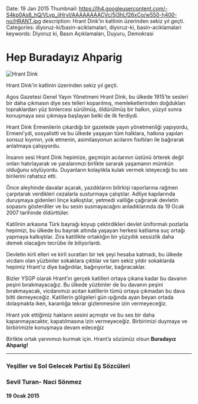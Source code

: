 Date: 19 Jan 2015
Thumbnail: https://lh4.googleusercontent.com/-S4kp0As8_hQ/VLvp_iiHrvI/AAAAAAAACVc/5j3hLf26xCo/w550-h400-no/HRANT.jpg
description: Hrant Dink’in katlinin üzerinden sekiz yıl geçti.
Categories: diyoruz-ki/basin-aciklamalari, diyoruz-ki, basin-aciklamalari
keywords: Diyoruz ki, Basın Açıklamaları, Duyuru, Demokrasi

# Hep Buradayız Ahparig

![Hrant Dink](https://lh4.googleusercontent.com/-S4kp0As8_hQ/VLvp_iiHrvI/AAAAAAAACVc/5j3hLf26xCo/w550-h400-no/HRANT.jpg)

Hrant Dink’in katlinin üzerinden sekiz yıl geçti.

Agos Gazetesi Genel Yayın Yönetmeni Hrant Dink, bu ülkede 1915’te sesleri bir daha çıkmasın diye ses telleri koparılmış, memleketlerinden doğdukları topraklardan yüz binlercesi sürülmüş, öldürülmüş bir halkın, yüzyıl sonra konuşmaya sesi çıkmaya başlayan belki de ilk ferdiydi.

Hrant Dink Ermenilerin çıkardığı bir gazetede yayın yönetmenliği yapıyordu, Ermeni’ydi, sosyalistti ve bu ülkede yaşayan tüm halklara, halkına yapılan sonsuz kıyımın, yok etmenin, asimilasyonun acılarını fısıltıları ile bağırarak anlatmaya çalışıyordu.

İnsanın sesi Hrant Dink hepimize, geçmişin acılarının üstünü örterek değil onları hatırlayarak ve yaralarımızı birlikte sararak yaşamanın mümkün olduğunu söylüyordu. Duyanların kolaylıkla kulak vermek isteyeceği bu ses birilerini rahatsız etti.

Önce aleyhinde davalar açarak, yazdıklarını bilirkişi raporlarına rağmen çarpıtarak verdikleri cezalarla susturmaya çalıştılar. Adliye kapılarında duruşmaya gidenleri linçe kalkıştılar, yetmedi valiliğe çağırarak devletin sopasını gösterdiler ve bu sesin susmayacağını anladıklarında da 19 Ocak 2007 tarihinde öldürttüler.

Katilinin arkasına Türk bayrağı koyup çektirdikleri devlet üniformalı pozlarla hepimizi, bu ülkede bu bayrak altında yaşayan herkesi katliama suç ortağı yapmaya kalkıştılar. Zira katillikte ortaklığın bir yüzyıllık sessizlik daha demek olacağını tecrübe ile biliyorlardı.

Devletin kirli elleri ve kirli suratları bir tek şeyi hesaba katmadı, bu ülkede vicdanı olan yüzbinler sokaklara çıktılar ve tam sekiz yıldır sokaklarda hepimiz Hrant’ız diye bağırdılar, bağırıyorlar, bağıracaklar.

Bizler YSGP olarak Hrant’ın gerçek katilleri ortaya çıkana kadar bu davanın peşini bırakmayacağız. Bu ülkede yüzbinler de bu davanın peşini bırakmayacak, vicdanımızı acıtan katillerin tümü ortaya çıkmadan bu dava bitti demeyeceğiz. Katillerin gölgeleri gün ışığında ayan beyan ortada dolaşmakta iken, karanlığa tekrar gizlenmesine izin vermeyeceğiz.

Hrant yok ettiğimiz hakların sesini açmıştır ve bu ses bir daha kapanmayacaktır, kapatılmasına izin vermeyeceğiz. Birbirimizi duymaya ve birbirimizle konuşmaya devam edeceğiz

Birlikte ortak yarınımızı kurmak için.
Hrant’a sözümüz olsun
**Buradayız Ahparig!**


---
 
### Yeşiller ve Sol Gelecek Partisi Eş Sözcüleri
### Sevil Turan- Naci Sönmez

#### 19 Ocak 2015
